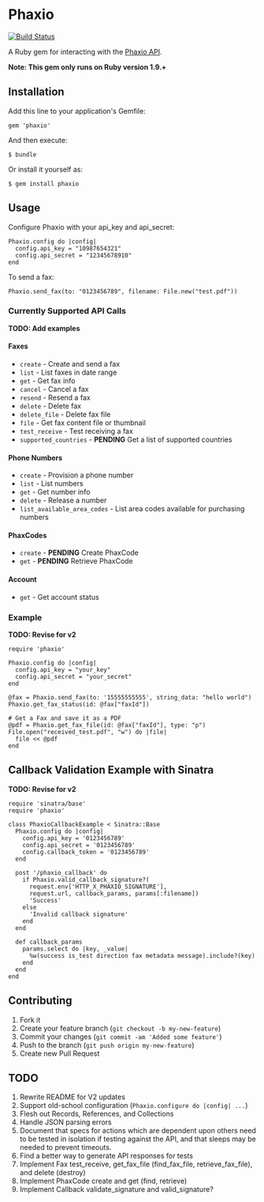 # Phaxio

[![Build Status](https://travis-ci.org/phaxio/phaxio-ruby.svg?branch=master)](https://travis-ci.org/phaxio/phaxio-ruby)

A Ruby gem for interacting with the [Phaxio API]( https://www.phaxio.com/docs ).

**Note: This gem only runs on Ruby version 1.9.+**

## Installation

Add this line to your application's Gemfile:

    gem 'phaxio'

And then execute:

    $ bundle

Or install it yourself as:

    $ gem install phaxio

## Usage

Configure Phaxio with your api_key and api_secret:

    Phaxio.config do |config|
      config.api_key = "10987654321"
      config.api_secret = "12345678910"
    end

To send a fax:

    Phaxio.send_fax(to: "0123456789", filename: File.new("test.pdf"))

### Currently Supported API Calls

**TODO: Add examples**

#### Faxes

* `create` - Create and send a fax
* `list` - List faxes in date range
* `get` - Get fax info
* `cancel` - Cancel a fax
* `resend` - Resend a fax
* `delete` - Delete fax
* `delete_file` - Delete fax file
* `file` - Get fax content file or thumbnail
* `test_receive` - Test receiving a fax
* `supported_countries` - **PENDING** Get a list of supported countries

#### Phone Numbers

* `create` - Provision a phone number
* `list` - List numbers
* `get` - Get number info
* `delete` - Release a number
* `list_available_area_codes` - List area codes available for purchasing numbers

#### PhaxCodes

* `create` - **PENDING** Create PhaxCode
* `get` - **PENDING** Retrieve PhaxCode

#### Account

* `get` - Get account status

### Example

**TODO: Revise for v2**

    require 'phaxio'

    Phaxio.config do |config|
      config.api_key = "your_key"
      config.api_secret = "your_secret"
    end

    @fax = Phaxio.send_fax(to: '15555555555', string_data: "hello world")
    Phaxio.get_fax_status(id: @fax["faxId"])

    # Get a Fax and save it as a PDF
    @pdf = Phaxio.get_fax_file(id: @fax["faxId"], type: "p")
    File.open("received_test.pdf", "w") do |file|
      file << @pdf
    end

## Callback Validation Example with Sinatra

**TODO: Revise for v2**

    require 'sinatra/base'
    require 'phaxio'

    class PhaxioCallbackExample < Sinatra::Base
      Phaxio.config do |config|
        config.api_key = '0123456789'
        config.api_secret = '0123456789'
        config.callback_token = '0123456789'
      end

      post '/phaxio_callback' do
        if Phaxio.valid_callback_signature?(
          request.env['HTTP_X_PHAXIO_SIGNATURE'],
          request.url, callback_params, params[:filename])
          'Success'
        else
          'Invalid callback signature'
        end
      end

      def callback_params
        params.select do |key, _value|
          %w(success is_test direction fax metadata message).include?(key)
        end
      end
    end

## Contributing

1. Fork it
2. Create your feature branch (`git checkout -b my-new-feature`)
3. Commit your changes (`git commit -am 'Added some feature'`)
4. Push to the branch (`git push origin my-new-feature`)
5. Create new Pull Request

## TODO

1. Rewrite README for V2 updates
2. Support old-school configuration (`Phaxio.configure do |config| ...`)
3. Flesh out Records, References, and Collections
4. Handle JSON parsing errors
5. Document that specs for actions which are dependent upon others need to be tested in isolation if
   testing against the API, and that sleeps may be needed to prevent timeouts.
6. Find a better way to generate API responses for tests
7. Implement Fax test_receive, get_fax_file (find_fax_file, retrieve_fax_file), and delete (destroy)
8. Implement PhaxCode create and get (find, retrieve)
9. Implement Callback validate_signature and valid_signature?

